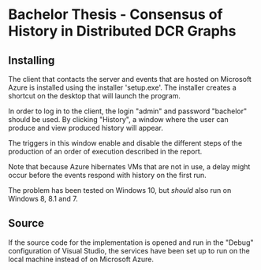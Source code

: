 # Bachelor Thesis - Consensus of History in Distributed DCR Graphs

## Installing
The client that contacts the server and events that are hosted on Microsoft Azure is installed using the installer 'setup.exe'. 
The installer creates a shortcut on the desktop that will launch the program. 

In order to log in to the client, the login "admin" and password "bachelor" should be used.
By clicking "History", a window where the user can produce and view produced history will appear. 

The triggers in this window enable and disable the different steps of the production of an order of execution described in the report. 

Note that because Azure hibernates VMs that are not in use, a delay might occur before the events respond with history on the first run.

The problem has been tested on Windows 10, but *should* also run on Windows 8, 8.1 and 7. 

## Source
If the source code for the implementation is opened and run in the "Debug" configuration of Visual Studio, the services have been set up to run on the local machine instead of on Microsoft Azure. 
